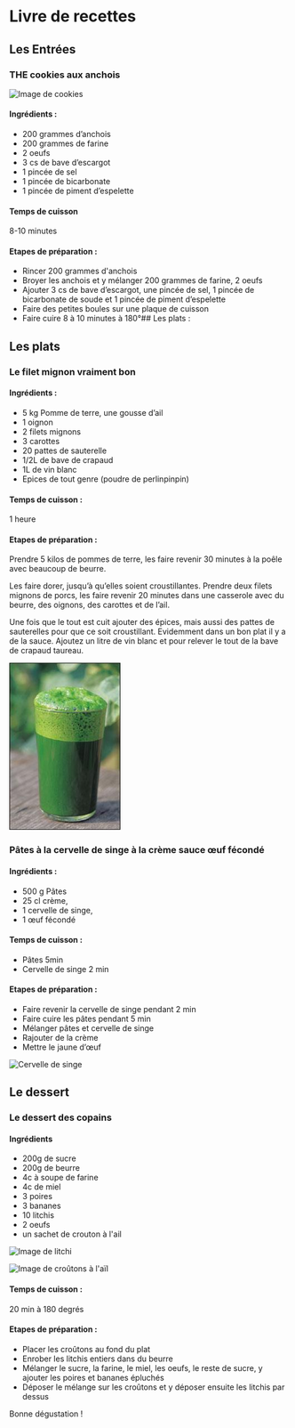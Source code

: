 # Livre de recettes

## Les Entrées

### THE cookies aux anchois

 ![Image de cookies](https://www.lapalanche.fr/media/cache/sylius_shop_product_large_thumbnail/sabl%C3%A9s%20z%C3%A9ro%20d%C3%A9chet%20drive%20Montpellier.png)

#### Ingrédients :

- 200 grammes d’anchois
- 200 grammes de farine
- 2 oeufs
- 3 cs de bave d’escargot
- 1 pincée de sel
- 1 pincée de bicarbonate
- 1 pincée de piment d’espelette


#### Temps de cuisson 

8-10 minutes

#### Etapes de préparation :

- Rincer 200 grammes d'anchois
- Broyer les anchois et y mélanger 200 grammes de farine, 2 oeufs
- Ajouter 3 cs de bave d’escargot, une pincée de sel, 1 pincée de bicarbonate de soude et 1 pincée de piment d’espelette
- Faire des petites boules sur une plaque de cuisson 
- Faire cuire 8 à 10 minutes à 180°## Les plats :
## Les plats 

### Le filet mignon vraiment bon  
 
#### Ingrédients :
 
- 5 kg Pomme de terre, une gousse d’ail
- 1 oignon
- 2 filets mignons
- 3 carottes
- 20 pattes de sauterelle
- 1/2L de bave de crapaud
- 1L de vin blanc
- Epices de tout genre (poudre de perlinpinpin)
 
#### Temps de cuisson :
 
1 heure
#### Etapes de préparation :
 
Prendre 5 kilos de pommes de terre, les faire revenir 30 minutes à la poêle avec beaucoup de beurre.
 
Les faire dorer, jusqu’à qu’elles soient croustillantes.
Prendre deux filets mignons de porcs, les faire revenir 20 minutes dans une casserole avec du beurre, des oignons, des carottes et de l’ail.
 
Une fois que le tout est cuit ajouter des épices, mais aussi des pattes de sauterelles pour que ce soit croustillant.
Evidemment dans un bon plat il y a de la sauce. Ajoutez un litre de vin blanc et pour relever le tout de la bave de crapaud taureau.


![Jus de crapaud.](/jusdecrapaud.jpg
"This is a sample image.")


### Pâtes à la cervelle de singe à la crème sauce œuf fécondé
#### Ingrédients :
- 500 g Pâtes
- 25 cl crème, 
- 1 cervelle de singe, 
- 1 œuf fécondé


#### Temps de cuisson :
- Pâtes 5min
- Cervelle de singe 2 min
#### Etapes de préparation :
- Faire revenir la cervelle de singe pendant 2 min
- Faire cuire les pâtes pendant 5 min
- Mélanger pâtes et cervelle de singe
- Rajouter de la crème
- Mettre le jaune d’œuf

![Cervelle de singe](https://www.avcesar.com/source/actualites/00/00/38/34/un-repas-avec-indiana-jones-sorbet-de-cervelle-de-singe_063158.jpg)

## Le dessert

### Le dessert des copains 

#### Ingrédients                                                     

- 200g de sucre
- 200g de beurre 
- 4c à soupe de farine 
- 4c de miel
- 3 poires
- 3 bananes 
- 10 litchis 
- 2 oeufs 
- un sachet de crouton à l'ail

![Image de litchi](https://tse1.mm.bing.net/th?id=OIP.xqI8zmwxaCg-jH5Wobfi-QHaEv&pid=Api&P=0&w=266&h=171)

  ![Image de croûtons à l'aïl](https://tse4.mm.bing.net/th?id=OIP.UX4g2DbI6q0BTCOnqOYlyAHaE8&pid=Api&P=0&w=250&h=168)

#### Temps de cuisson : 

20 min à 180 degrés

#### Etapes de préparation :

- Placer les croûtons au fond du plat 
- Enrober les litchis entiers dans du beurre
- Mélanger le sucre, la farine, le miel, les oeufs, le reste de sucre, y ajouter les poires et bananes épluchés 
- Déposer le mélange sur les croûtons et y déposer ensuite les litchis par dessus 




Bonne dégustation !